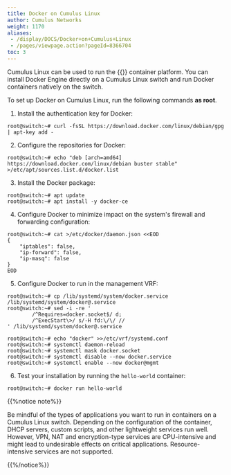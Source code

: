 ```yaml
---
title: Docker on Cumulus Linux
author: Cumulus Networks
weight: 1170
aliases:
 - /display/DOCS/Docker+on+Cumulus+Linux
 - /pages/viewpage.action?pageId=8366704
toc: 3
---
```

Cumulus Linux can be used to run the {{<exlink url="https://www.docker.com/" text="Docker">}} container platform. You can install Docker Engine directly on a Cumulus Linux switch and run Docker containers natively on the switch.

To set up Docker on Cumulus Linux, run the following commands **as root**.

1. Install the authentication key for Docker:

```
root@switch:~# curl -fsSL https://download.docker.com/linux/debian/gpg | apt-key add -
```

2. Configure the repositories for Docker:

```
root@switch:~# echo "deb [arch=amd64] https://download.docker.com/linux/debian buster stable" >/etc/apt/sources.list.d/docker.list
```

3. Install the Docker package:

```
root@switch:~# apt update
root@switch:~# apt install -y docker-ce
```

4. Configure Docker to minimize impact on the system's firewall and forwarding configuration:

```
root@switch:~# cat >/etc/docker/daemon.json <<EOD
{
	"iptables": false,
	"ip-forward": false,
	"ip-masq": false
}
EOD
```

5. Configure Docker to run in the management VRF:

```
root@switch:~# cp /lib/systemd/system/docker.service /lib/systemd/system/docker@.service
root@switch:~# sed -i -re '
        /^Requires=docker.socket$/ d;
        /^ExecStart\>/ s/-H fd:\/\/ //
' /lib/systemd/system/docker@.service

root@switch:~# echo "docker" >>/etc/vrf/systemd.conf
root@switch:~# systemctl daemon-reload
root@switch:~# systemctl mask docker.socket
root@switch:~# systemctl disable --now docker.service
root@switch:~# systemctl enable --now docker@mgmt
```

6. Test your installation by running the `hello-world` container:

```
root@switch:~# docker run hello-world
```

{{%notice note%}}

Be mindful of the types of applications you want to run in containers on a Cumulus Linux switch. Depending on the configuration of the container, DHCP servers, custom scripts, and other lightweight services run well. However, VPN, NAT and encryption-type services are CPU-intensive and might lead to undesirable effects on critical applications. Resource-intensive services are not supported.

{{%/notice%}}
